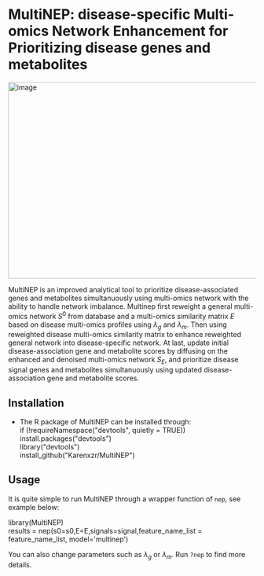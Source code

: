 # MultiNEP: disease-specific Multi-omics Network Enhancement for Prioritizing disease genes and metabolites
<img width="800" height="400" alt="image" src="https://user-images.githubusercontent.com/27308407/200651148-300d4cdb-9029-46db-b312-f23b054955c4.png">

MultiNEP is an improved analytical tool to prioritize disease-associated genes and metabolites simultanuously using multi-omics network with the ability to handle network imbalance. Multinep first reweight a general multi-omics network $S^0$ from database and a multi-omics similarity matrix $E$ based on disease multi-omics profiles using $\lambda_g$ and $\lambda_m$. Then using reweighted disease multi-omics similarity matrix to enhance reweighted general network into disease-specific network. At last, update initial disease-association gene and metabolite scores by diffusing on the enhanced and denoised multi-omics network $S_E$, and prioritize disease signal genes and metabolites simultanuously using updated disease-association gene and metabolite scores. 


## Installation

- The R package of MultiNEP can be installed through:<br />
if (!requireNamespace("devtools", quietly = TRUE)) <br />
install.packages("devtools")<br />
library("devtools")<br />
install_github("Karenxzr/MultiNEP")

## Usage

It is quite simple to run MultiNEP through a wrapper function of `nep`, see example below:

library(MultiNEP) <br />
results = nep(s0=s0,E=E,signals=signal,feature_name_list = feature_name_list, model='multinep') <br />

You can also change parameters such as $\lambda_g$ or $\lambda_m$. Run `?nep` to find more details.
